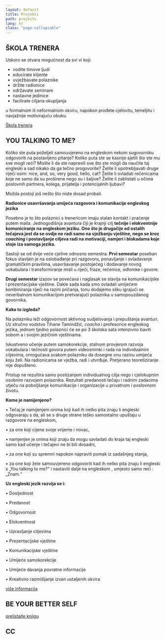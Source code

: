 ```yaml
---
layout: default
title: Projekti
path: projects
lang: hr
class: "page-collapsable"
---
```


## ŠKOLA TRENERA

Uskoro se otvara mogućnost da svi vi koji:

* vodite timove ljudi
* educirate klijente
* uvježbavate polaznike
* držite radionice
* održavate seminare
* nastavne jedinice
* facilirate ciljana okupljanja

u formalnom ili neformalnom okviru,
napokon prođete cjelovitu, temeljitu i navjažnije motivirajuću obuku.

[Škola trenera](http://www.skolatrenera.com)

## YOU TALKING TO ME?

Koliko ste puta poželjeli samouvjereno na engleskom nekom sugovorniku odgovoriti na postavljeno pitanje? Koliko puta ste se kasnije sjetili što ste mu sve mogli reći? Mislite li da ste napravili sve što ste mogli da naučite taj engleski a sad nikako da ga tečno progovorite? Želite li upotrebljavati druge riječi osim: nice, and, so, very good, hello, cat? Želite li ovladati rečenicama koje ne samo da su proširene nego su i šaljive? Želite li zablistati u očima poslovnih partnera, kolega, prijatelja i potencijalnih ljubavi? 

Možda postoji još nešto što niste dosad probali.

**Radionice usavršavanja umijeća razgovora i komunikacije engleskog jezika**

Posebno je to što polaznici s trenericom imaju stalan kontakt i praćenje putem maila. Jednogodišnja avantura čiji je krajnji cilj **tečnije i elokventnije komuniciranje na engleskom jeziku. Ono što je drugačije od ostalih tečajeva jest da se ovdje ne radi samo na vježbanju vještine, nego se kroz _coaching_ i postavljanje ciljeva radi na motivaciji, namjeri i blokadama koje stoje iza samoga jezika.** 

Sastoji se od dvije veće cjeline odnosno semestra. **Prvi semestar**  poseban fokus  stavljen je na oslobađanje pri razgovoru,  ponavljanje i ovladavanje gramatičkim pravilima, usavršavanje postojećeg i dodavanje novog vokabulara i transformiranje misli u riječi, fraze, rečenice, odlomke i govore. 

**Drugi semestar** izazov se povećava i naglasak se stavlja na komunikacijske i prezentacijske vještine. Dakle sada kada smo ovladali umijećem kombiniranja riječi  na razini pričanja, tonu dodajemo sliku igrajući se neverbalnom komunikacijom pretvarajući polaznika u samopouzdanog govornika.

**Kako to izgleda?**

Na polazniku leži odgovornost aktivnog sudjelovanja i prepuštanja avanturi. Uz stručno vodstvo Tihane Tamindžić, _coacha_ i profesorice engleskog jezika, jednom tjedno polaznici će se po 3 školska sata intenzivno baviti sobom a i svojim jezičnim vještinama.

Iskustveno učenje putem samokorekcije, stalnom provjerom razvoja vokabulara i tečnosti govora putem videosnimki i rada na individualnim ciljevima, omogućava svakom polazniku da dosegne onu razinu umijeća koju želi. Na radionicama se vježba, radi i utvrđuje. Pretjerano teoretiziranje nije dopušteno.

Pristup ne rezultira samo postizanjem individualnog cilja nego i cjelokupnim osobnim razvojem polaznika. Rezultati predanosti tečaju i radnim zadacima utječu na poboljšanje komunikacije i organizacije u privatnom i poslovnom životu.

**Kome je namijenjeno?**

•	Tečaj je namijenjem onima koji kad ih netko pita znaju li engleski odgovaraju s da, ali se s druge strane teško samostalno upuštaju u razgovore na engleskom,

•	za one koji cijene svoje vrijeme i novac,

•	namjenjen je onima koji znaju da mogu savladati do kraja taj engleski samo kad  učenje i tečajevi ne bi bili dosadni,

•	za one koji su spremni napokon napraviti pomak iz sadašnjeg stanja,

•	za one koji žele samouvjereno odgovoriti kad ih netko pita znaju li engleski s „You talking to me?“ i nastaviti dalje na engleskom , umjesto samo reći : „Znam.“

**Uz engleski jezik razvija se i:**

•	Dosljednost

•	Predanost

•	Odgovornost

•	Elokventnost

•	Upravljanje ciljevima

•	Prezentacijske vještine

•	Komunikacijske vještine

•	Umijeće samokorekcije

•	Umijeće davanja povratne informacije

•	Kreativno razmišljanje izvan ustaljenih okvira


 [više informacija](http://www.skolakvalitetnogucenja.com)


## BE YOUR BETTER SELF



[prelistajte knjigu](http://www.amazon.com/Be-Your-Better-Self-Approach-ebook/dp/B00GTKM9RM/ref=sr_1_1?ie=UTF8&qid=1388661494&sr=8-1&keywords=BE+YOUR+BETTER+SELF)
## CC













